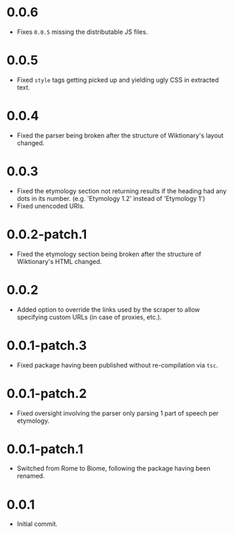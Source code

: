 # 0.0.6

- Fixes `0.0.5` missing the distributable JS files.

# 0.0.5

- Fixed `style` tags getting picked up and yielding ugly CSS in extracted text.

# 0.0.4

- Fixed the parser being broken after the structure of Wiktionary's layout changed.

# 0.0.3

- Fixed the etymology section not returning results if the heading had any dots in its number. (e.g. 'Etymology 1.2' instead of 'Etymology 1')
- Fixed unencoded URIs.

# 0.0.2-patch.1

- Fixed the etymology section being broken after the structure of Wiktionary's HTML changed.

# 0.0.2

- Added option to override the links used by the scraper to allow specifying custom URLs (in case of proxies, etc.).

# 0.0.1-patch.3

- Fixed package having been published without re-compilation via `tsc`.

# 0.0.1-patch.2

- Fixed oversight involving the parser only parsing 1 part of speech per etymology.

# 0.0.1-patch.1

- Switched from Rome to Biome, following the package having been renamed.

# 0.0.1

- Initial commit.
